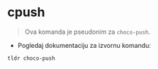 # cpush

> Ova komanda je pseudonim za `choco-push`.

- Pogledaj dokumentaciju za izvornu komandu:

`tldr choco-push`
